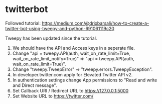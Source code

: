 # twitterbot

Followed tutorial:
https://medium.com/@drixbarsali/how-to-create-a-twitter-bot-using-tweepy-and-python-691061119c20

Tweepy has been updated since the tutorial. 

1. We should have the API and Access keys in a seperate file.
2. Change "api = tweepy.API(auth, wait_on_rate_limit=True, wait_on_rate_limit_notify=True)" => "api = tweepy.API(auth, wait_on_rate_limit=True)".
3. Change "tweepy.TweepError" => "tweepy.errors.TweepyException".
4. In developer.twitter.com apply for Elevated Twitter API v2.
5. In authentication settings change App permissions to "Read and write and Direct message".
6. Set Callback URI / Redirect URL to https://127.0.0.1:5000
7. Set Website URL to https://twitter.com/<username>
  
  
